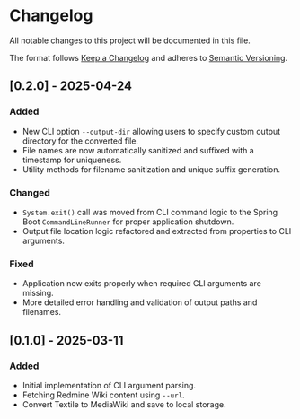 # Changelog

All notable changes to this project will be documented in this file.

The format follows [Keep a Changelog](https://keepachangelog.com/en/1.0.0/) and adheres to [Semantic Versioning](https://semver.org/).

## [0.2.0] - 2025-04-24
### Added
- New CLI option `--output-dir` allowing users to specify custom output directory for the converted file.
- File names are now automatically sanitized and suffixed with a timestamp for uniqueness.
- Utility methods for filename sanitization and unique suffix generation.

### Changed
- `System.exit()` call was moved from CLI command logic to the Spring Boot `CommandLineRunner` for proper application shutdown.
- Output file location logic refactored and extracted from properties to CLI arguments.

### Fixed
- Application now exits properly when required CLI arguments are missing.
- More detailed error handling and validation of output paths and filenames.

## [0.1.0] - 2025-03-11
### Added
- Initial implementation of CLI argument parsing.
- Fetching Redmine Wiki content using `--url`.
- Convert Textile to MediaWiki and save to local storage.
